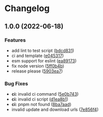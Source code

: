 # Changelog

## 1.0.0 (2022-06-18)


### Features

* add lint to test script ([bdcd831](https://github.com/seia-soto/userscript-boilderplate/commit/bdcd831e5a4d2a769d666e28e2192e35b21e3014))
* ci and template ([e045317](https://github.com/seia-soto/userscript-boilderplate/commit/e045317ef4efe032500acbc9ae99f610937cbdf3))
* esm support for eslint ([ea89173](https://github.com/seia-soto/userscript-boilderplate/commit/ea8917335b634e976ecaf10f8b5e2f6225593f5a))
* fix node version ([5ff0b4b](https://github.com/seia-soto/userscript-boilderplate/commit/5ff0b4ba2980a996fa2b40853ab2bbbff13dedac))
* release please ([5903ea7](https://github.com/seia-soto/userscript-boilderplate/commit/5903ea7cb93c9d7db2f833745a0049ec5fed799e))


### Bug Fixes

* **ci:** invalid ci command ([5e0b743](https://github.com/seia-soto/userscript-boilderplate/commit/5e0b743caf87d9ed25efa7d010a1a3df35455338))
* **ci:** invalid ci script ([d1ea8b1](https://github.com/seia-soto/userscript-boilderplate/commit/d1ea8b1a4acc61cf3ccd43aa418527b1ec0c35a3))
* **ci:** pnpm not found ([8ba7aad](https://github.com/seia-soto/userscript-boilderplate/commit/8ba7aadadb24e2dc77b3de3abf234d798fe9500a))
* invalid update and download urls ([7e856f4](https://github.com/seia-soto/userscript-boilderplate/commit/7e856f40b390290f3dde7037ee165536e50487aa))
